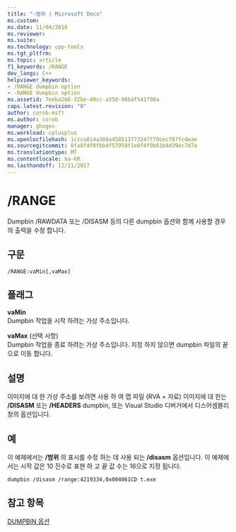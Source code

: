 ```yaml
---
title: "-범위 | Microsoft Docs"
ms.custom: 
ms.date: 11/04/2016
ms.reviewer: 
ms.suite: 
ms.technology: cpp-tools
ms.tgt_pltfrm: 
ms.topic: article
f1_keywords: /RANGE
dev_langs: C++
helpviewer_keywords:
- /RANGE dumpbin option
- -RANGE dumpbin option
ms.assetid: 7eeba266-32be-49cc-a350-96bdf541f98a
caps.latest.revision: "8"
author: corob-msft
ms.author: corob
manager: ghogen
ms.workload: cplusplus
ms.openlocfilehash: 1ccca814a388a458513773247f79cecf87fcdeae
ms.sourcegitcommit: 8fa8fdf0fbb4f57950f1e8f4f9b81b4d39ec7d7a
ms.translationtype: MT
ms.contentlocale: ko-KR
ms.lasthandoff: 12/21/2017
---
```

# <a name="range"></a>/RANGE
Dumpbin /RAWDATA 또는 /DISASM 등의 다른 dumpbin 옵션와 함께 사용할 경우의 출력을 수정 합니다.  
  
## <a name="syntax"></a>구문  
  
```  
/RANGE:vaMin[,vaMax]  
```  
  
## <a name="flags"></a>플래그  
 **vaMin**  
 Dumpbin 작업을 시작 하려는 가상 주소입니다.  
  
 **vaMax** (선택 사항)  
 Dumpbin 작업을 종료 하려는 가상 주소입니다. 지정 하지 않으면 dumpbin 파일의 끝으로 이동 합니다.  
  
## <a name="remarks"></a>설명  
 이미지에 대 한 가상 주소를 보려면 사용 하 여 맵 파일 (RVA + 자료) 이미지에 대 한는 **/DISASM** 또는 **/HEADERS** dumpbin, 또는 Visual Studio 디버거에서 디스어셈블리 창의 옵션입니다.  
  
## <a name="example"></a>예  
 이 예제에서는 **/범위** 의 표시를 수정 하는 데 사용 되는 **/disasm** 옵션입니다. 이 예제에서는 시작 값은 10 진수로 표현 하 고 끝 값 수는 16으로 지정 됩니다.  
  
```  
dumpbin /disasm /range:4219334,0x004061CD t.exe  
```  
  
## <a name="see-also"></a>참고 항목  
 [DUMPBIN 옵션](../../build/reference/dumpbin-options.md)